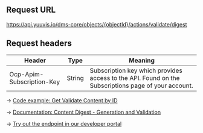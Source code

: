 ## Request URL
https://api.yuuvis.io/dms-core/objects/{objectId}/actions/validate/digest

## Request headers
| Header                    | Type   | Meaning                                                                                             |
|---------------------------|--------|-----------------------------------------------------------------------------------------------------|
| Ocp-Apim-Subscription-Key | String | Subscription key which provides access to the API. Found on the Subscriptions page of your account. |

&rarr; [Code example: Get Validate Content by ID](https://github.com/yuuvis/JavaScript-calls/blob/master/Request/get-from-yuuvis%C2%AE/Get-Object-Content-Digest/Get-Object-Content-Digest.js)

&rarr; [Documentation: Content Digest - Generation and Validation](https://github.com/yuuvis/Documentation/wiki/Import-and-store#ImportingDocumentsviaCoreAPI-ContentDigestGeneration)

&rarr; [Try out the endpoint in our developer portal](https://developer.yuuvis.com/Apis/Endpoints/dms-core-api)
